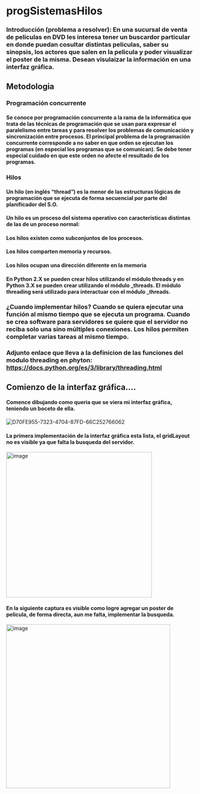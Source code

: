 # progSistemasHilos
### Introducción (problema a resolver): En una sucursal de venta de peliculas en DVD les interesa tener un buscardor particular en donde puedan cosultar distintas peliculas, saber su sinopsis, los actores que salen en la pelicula y poder visualizar el poster de la misma. Desean visulaizar la información en una interfaz gráfica.

## Metodologia 
### Programación concurrente
#### Se conoce por programación concurrente a la rama de la informática que trata de las técnicas de programación que se usan para expresar el paralelismo entre tareas y para resolver los problemas de comunicación y sincronización entre procesos. El principal problema de la programación concurrente corresponde a no saber en que orden se ejecutan los programas (en especial los programas que se comunican). Se debe tener especial cuidado en que este orden no afecte el resultado de los programas.
### Hilos
#### Un hilo (en inglés “thread”) es la menor de las estructuras lógicas de programación que se ejecuta de forma secuencial por parte del planificador del S.O.
#### Un hilo es un proceso del sistema operativo con características distintas de las de un proceso normal:
#### Los hilos existen como subconjuntos de los procesos.
#### Los hilos comparten memoria y recursos.
#### Los hilos ocupan una dirección diferente en la memoria
#### En Python 2.X se pueden crear hilos utilizando el módulo threads y en Python 3.X se pueden crear utilizando el módulo _threads. El módulo threading será utilizado para interactuar con el módulo _threads.
### ¿Cuando implementar hilos? Cuando se quiera ejecutar una función al mismo tiempo que se ejecuta un programa. Cuando se crea software para servidores se quiere que el servidor no reciba solo una sino múltiples conexiones. Los hilos permiten completar varias tareas al mismo tiempo.
### Adjunto enlace que lleva a la definicion de las funciones del modulo threading en phyton: https://docs.python.org/es/3/library/threading.html 

## Comienzo de la interfaz gráfica....
#### Comence dibujando como queria que se viera mi interfaz gráfica, teniendo un boceto de ella.
![D70FE955-7323-4704-87FD-66C252766062](https://user-images.githubusercontent.com/111407329/196535174-87eb9ef6-1d03-4331-91af-f04787adff46.jpeg)

#### La primera implementación de la interfaz gráfica esta lista, el gridLayout no es visible ya que falta la busqueda del servidor.
<img width="390" alt="image" src="https://user-images.githubusercontent.com/111407329/196537529-752c8baf-6359-414a-92de-b42f3db31e43.png">

#### En la siguiente captura es visible como logre agregar un poster de pelicula, de forma directa, aun me falta, implementar la busqueda.
<img width="439" alt="image" src="https://user-images.githubusercontent.com/111407329/196538232-01df1528-5a36-4362-ae6a-c509e0b1d1c8.png">


